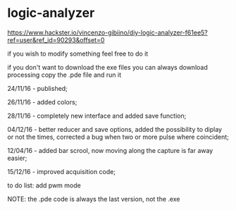# logic-analyzer

https://www.hackster.io/vincenzo-gibiino/diy-logic-analyzer-f61ee5?ref=user&ref_id=90293&offset=0

if you wish to modify something feel free to do it

if you don't want to download the exe files you can always download processing copy the .pde file and run it

24/11/16 - published;

26/11/16 - added colors;

28/11/16 - completely new interface and added save function;

04/12/16 - better reducer and save options, added the possibility to diplay or not the times, corrected a bug when two or more pulse where coincident;

12/04/16 - added bar scrool, now moving along the capture is far away easier;

15/12/16 - improved acquisition code;






to do list:
add pwm mode

NOTE: the .pde code is always the last version, not the .exe
